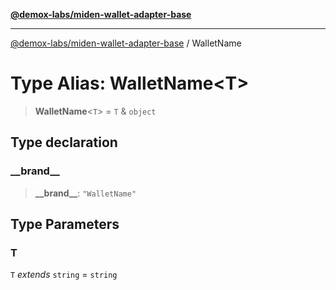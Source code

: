 [**@demox-labs/miden-wallet-adapter-base**](../README.md)

***

[@demox-labs/miden-wallet-adapter-base](../README.md) / WalletName

# Type Alias: WalletName\<T\>

> **WalletName**\<`T`\> = `T` & `object`

## Type declaration

### \_\_brand\_\_

> **\_\_brand\_\_**: `"WalletName"`

## Type Parameters

### T

`T` *extends* `string` = `string`
